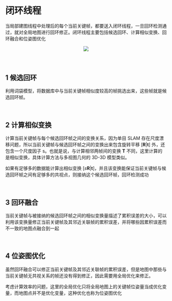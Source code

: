 &emsp;
# 闭环线程
当局部建图线程中处理后的每个当前关键帧，都要送入闭环线程，一旦回环检测通过，就对全局地图进行回环修正。闭环线程主要包括候选回环、计算相似变换、回环融合和位姿图优化

<div align="center">
    <image src="./imgs/4-1.png" width = >
    <h4></h>
</div>


&emsp;
## 1 候选回环
利用词袋模型，将数据库中与当前关键帧相似度较高的帧挑选出来，这些帧就是候选回环帧。

&emsp;
## 2 计算相似变换
计算当前关键帧与每个候选回环帧之间的变换关系，因为单目 SLAM 存在尺度漂移问题，所以当前关键帧与候选回环帧之间的变换出来包含旋转平移 $[\pmb{R} | \pmb{t}]$ 外，还包含一个尺度因子 s。也就是说，与计算相邻两帧间的变换 $\pmb{T}$ 不同，这里计算的是相似变换，具体计算方法与多视图几何的 3D-3D 模型类似。

如果有足够多的数据能计算出相似变换 $[s\pmb{R} | \pmb{t}]$，并且该变换能保证当前关键帧与候选回环帧之间有足够多的共视点，则接纳这个候选回环帧，回环检测成功

&emsp;
## 3 回环融合
当前关键帧与被接纳的候选回环帧之间的相似变换量描述了累积误差的大小，可以利用该变换量修正当前关键帧及其邻近关联帧的累积误差，并将哪些因累积误差而不一致的地图点融合到一起


&emsp;
## 4 位姿图优化
虽然回环融合可以修正当前关键帧及其邻近关联帧的累积误差，但是地图中那些与当前关键帧无共视关系的帧还没有得到修正，因此需要用全局优化来修正。

考虑计算效率的问题，这里的全局优化只将全局地图上的关键帧位姿量当成优化变量，而地图点并不是优化变量，这种优化也称为位姿图优化


